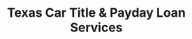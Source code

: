 ---
title: "Texas Car Title & Payday Loan Services"
url: /levelland/texas-car-title-and-payday-loan-services/
shop: pawnbroker
---